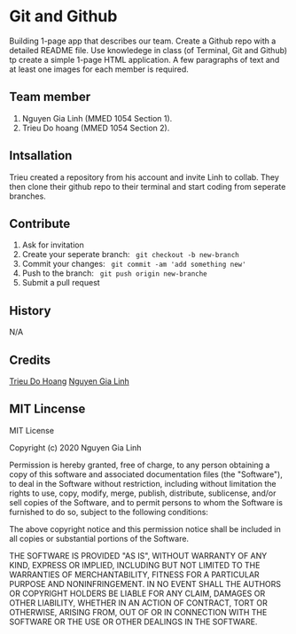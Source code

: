 # Git and Github

Building 1-page app that describes our team. Create a Github repo with a detailed README file. Use knowledege in class (of Terminal, Git and Github) tp create a simple 1-page HTML application. A few paragraphs of text and at least one images for each member is required.

## Team member

1. Nguyen Gia Linh (MMED 1054 Section 1).
2. Trieu Do hoang (MMED 1054 Section 2).

## Intsallation

Trieu created a repository from his account and invite Linh to collab. They then clone their github repo to their terminal and start coding from seperate branches.

## Contribute

1. Ask for invitation
2. Create your seperate branch: ` git checkout -b new-branch`
3. Commit your changes: ` git commit -am 'add something new'`
4. Push to the branch: ` git push origin new-branche`
5. Submit a pull request

## History

N/A

## Credits

[Trieu Do Hoang](https://github.com/trieucool274)
[Nguyen Gia Linh](https://github.com/Ery205275)

## MIT Lincense
MIT License

Copyright (c) 2020 Nguyen Gia Linh

Permission is hereby granted, free of charge, to any person obtaining a copy
of this software and associated documentation files (the "Software"), to deal
in the Software without restriction, including without limitation the rights
to use, copy, modify, merge, publish, distribute, sublicense, and/or sell
copies of the Software, and to permit persons to whom the Software is
furnished to do so, subject to the following conditions:

The above copyright notice and this permission notice shall be included in all
copies or substantial portions of the Software.

THE SOFTWARE IS PROVIDED "AS IS", WITHOUT WARRANTY OF ANY KIND, EXPRESS OR
IMPLIED, INCLUDING BUT NOT LIMITED TO THE WARRANTIES OF MERCHANTABILITY,
FITNESS FOR A PARTICULAR PURPOSE AND NONINFRINGEMENT. IN NO EVENT SHALL THE
AUTHORS OR COPYRIGHT HOLDERS BE LIABLE FOR ANY CLAIM, DAMAGES OR OTHER
LIABILITY, WHETHER IN AN ACTION OF CONTRACT, TORT OR OTHERWISE, ARISING FROM,
OUT OF OR IN CONNECTION WITH THE SOFTWARE OR THE USE OR OTHER DEALINGS IN THE
SOFTWARE.
